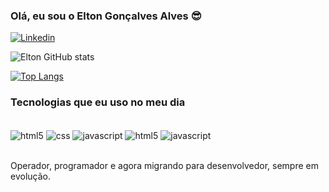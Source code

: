 

### Olá, eu sou o Elton Gonçalves Alves  😎

[![Linkedin](https://img.shields.io/badge/LinkedIn-0077B5?style=for-the-badge&logo=linkedin&logoColor=white)](https://www.linkedin.com/in/elton-gon%C3%A7alves-alves-4152a395//)

![Elton GitHub stats](https://github-readme-stats.vercel.app/api?username=eltonautomacao&show_icons=true&theme=dracula)

[![Top Langs](https://github-readme-stats.vercel.app/api/top-langs/?username=eltonautomacao&layout=compact)](https://github.com/anuraghazra/github-readme-stats)

### Tecnologias que eu uso no meu dia

<div style="display: inline_block"><br>
<img align="center" alt="html5" src="https://img.shields.io/badge/HTML-239120?style=for-the-badge&logo=html5&logoColor=white">
<img align="center" alt="css" src="https://img.shields.io/badge/CSS-239120?&style=for-the-badge&logo=css3&logoColor=white">
<img align="center" alt="javascript" src="https://img.shields.io/badge/JavaScript-F7DF1E?style=for-the-badge&logo=javascript&logoColor=black">
<img align="center" alt="html5" src="https://img.shields.io/badge/HTML5-E34F26?style=for-the-badge&logo=html5&logoColor=white">
<img align="center" alt="javascript" src="https://img.shields.io/badge/CSS3-1572B6?style=for-the-badge&logo=css3&logoColor=white">
</div><br>

 Operador, programador e agora migrando para desenvolvedor, sempre em evolução.
